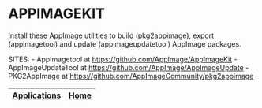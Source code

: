 # APPIMAGEKIT
 
 Install these AppImage utilities to build (pkg2appimage), export (appimagetool)
 and update (appimageupdatetool) AppImage packages.
 
 SITES:
 	- AppImagetool at https://github.com/AppImage/AppImageKit
 	- AppImageUpdateTool at https://github.com/AppImage/AppImageUpdate
 	- PKG2AppImage at https://github.com/AppImageCommunity/pkg2appimage
 
 | [Applications](https://portable-linux-apps.github.io/apps.html) | [Home](https://portable-linux-apps.github.io)
 | --- | --- |

